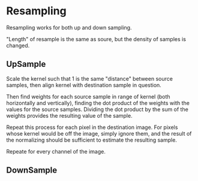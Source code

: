# Resampling #

Resampling works for both up and down sampling.

"Length" of resample is the same as soure, but the density of samples is
changed.

## UpSample ##

Scale the kernel such that $1$ is the same "distance" between source samples,
then align kernel with destination sample in question.

Then find weights for each source sample in range of kernel (both horizontally
and vertically), finding the dot product of the weights with the values for the
source samples. Dividing the dot product by the sum of the weights provides the
resulting value of the sample.

Repeat this process for each pixel in the destination image. For pixels whose
kernel would be off the image, simply ignore them, and the result of the
normalizing should be sufficient to estimate the resulting sample.

Repeate for every channel of the image.

## DownSample ##

